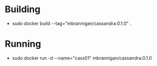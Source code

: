 Building
========
- sudo docker build --tag="mbrannigan/cassandra:0.1.0" .

Running
=======
- sudo docker run -d --name="cass01" mbrannigan/cassandra:0.1.0
